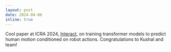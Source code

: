 ```yaml
---
layout: post
date: 2024-04-06
inline: true
---
```



Cool paper at ICRA 2024, [Interact](https://portal-cornell.github.io/interact/), on training transformer models to predict human motion conditioned on robot actions. Congratulations to Kushal and team! 
